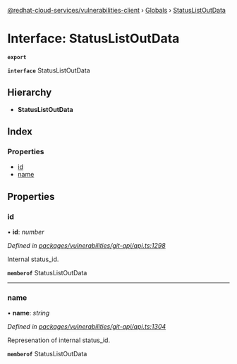 [@redhat-cloud-services/vulnerabilities-client](../README.md) › [Globals](../globals.md) › [StatusListOutData](statuslistoutdata.md)

# Interface: StatusListOutData

**`export`** 

**`interface`** StatusListOutData

## Hierarchy

* **StatusListOutData**

## Index

### Properties

* [id](statuslistoutdata.md#id)
* [name](statuslistoutdata.md#name)

## Properties

###  id

• **id**: *number*

*Defined in [packages/vulnerabilities/git-api/api.ts:1298](https://github.com/RedHatInsights/javascript-clients/blob/master/packages/vulnerabilities/git-api/api.ts#L1298)*

Internal status_id.

**`memberof`** StatusListOutData

___

###  name

• **name**: *string*

*Defined in [packages/vulnerabilities/git-api/api.ts:1304](https://github.com/RedHatInsights/javascript-clients/blob/master/packages/vulnerabilities/git-api/api.ts#L1304)*

Represenation of internal status_id.

**`memberof`** StatusListOutData
